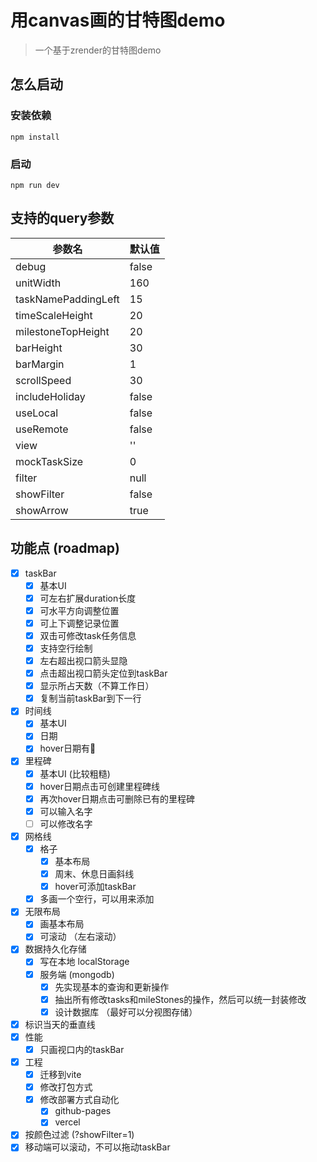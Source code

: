 # 用canvas画的甘特图demo

> 一个基于zrender的甘特图demo

## 怎么启动

### 安装依赖
`npm install`

### 启动
`npm run dev`

## 支持的query参数

| 参数名 | 默认值 |
| --- | --- |
| debug | false |
| unitWidth | 160 |
| taskNamePaddingLeft | 15 |
| timeScaleHeight | 20 |
| milestoneTopHeight | 20 |
| barHeight | 30 |
| barMargin | 1 |
| scrollSpeed | 30 |
| includeHoliday | false |
| useLocal | false |
| useRemote | false |
| view | '' |
| mockTaskSize | 0 |
| filter | null |
| showFilter | false |
| showArrow | true |

## 功能点 (roadmap)

- [x]  taskBar
    - [x]  基本UI
    - [x]  可左右扩展duration长度
    - [x]  可水平方向调整位置
    - [x]  可上下调整记录位置
    - [x]  双击可修改task任务信息
    - [x]  支持空行绘制
    - [x]  左右超出视口箭头显隐
    - [x]  点击超出视口箭头定位到taskBar
    - [x]  显示所占天数（不算工作日）
    - [x]  复制当前taskBar到下一行
- [x]  时间线
    - [x]  基本UI
    - [x]  日期
    - [x]  hover日期有🚩
- [x]  里程碑
    - [x]  基本UI (比较粗糙)
    - [x]  hover日期点击可创建里程碑线
    - [x]  再次hover日期点击可删除已有的里程碑
    - [x]  可以输入名字
    - [ ]  可以修改名字
- [x]  网格线
    - [x]  格子
        - [x]  基本布局
        - [x]  周末、休息日画斜线
        - [x]  hover可添加taskBar
    - [x]  多画一个空行，可以用来添加
- [x]  无限布局
    - [x]  画基本布局
    - [x]  可滚动 （左右滚动）
- [x]  数据持久化存储
    - [x]  写在本地 localStorage
    - [x]  服务端 (mongodb)
        - [x]  先实现基本的查询和更新操作
        - [x]  抽出所有修改tasks和mileStones的操作，然后可以统一封装修改
        - [x]  设计数据库 （最好可以分视图存储）
- [x]  标识当天的垂直线
- [x]  性能
    - [x]  只画视口内的taskBar
- [x]  工程
    - [x]  迁移到vite
    - [x]  修改打包方式
    - [x]  修改部署方式自动化
        - [x]  github-pages
        - [x]  vercel
- [x]  按颜色过滤 (?showFilter=1)
- [x]  移动端可以滚动，不可以拖动taskBar

